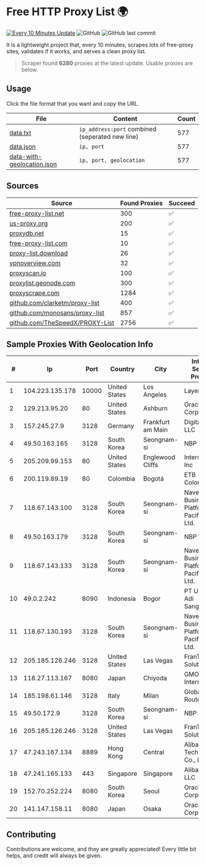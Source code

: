 
# Free HTTP Proxy List 🌍

[![Every 10 Minutes Update](https://github.com/mertguvencli/http-proxy-list/actions/workflows/main.yml/badge.svg?branch=main)](https://github.com/mertguvencli/http-proxy-list/actions/workflows/main.yml)
![GitHub](https://img.shields.io/github/license/mertguvencli/http-proxy-list)
![GitHub last commit](https://img.shields.io/github/last-commit/mertguvencli/http-proxy-list)

It is a lightweight project that, every 10 minutes, scrapes lots of free-proxy sites, validates if it works, and serves a clean proxy list.


> Scraper found **6280** proxies at the latest update. Usable proxies are below.

## Usage

Click the file format that you want and copy the URL.


|File|Content|Count|
|----|-------|-----|
|[data.txt](https://raw.githubusercontent.com/mertguvencli/http-proxy-list/main/proxy-list/data.txt)|`ip_address:port` combined (seperated new line)|577|
|[data.json](https://raw.githubusercontent.com/mertguvencli/http-proxy-list/main/proxy-list/data.json)|`ip, port`|577|
|[data-with-geolocation.json](https://raw.githubusercontent.com/mertguvencli/http-proxy-list/main/proxy-list/data-with-geolocation.json)|`ip, port, geolocation`|577|

## Sources

|Source|Found Proxies|Succeed|
|------|-------------|-------|
|[free-proxy-list.net](https://free-proxy-list.net)|300|✅|
|[us-proxy.org](https://www.us-proxy.org)|200|✅|
|[proxydb.net](http://proxydb.net)|15|✅|
|[free-proxy-list.com](https://free-proxy-list.com/?page=&port=&type%5B%5D=http&type%5B%5D=https&up_time=0&search=Search)|10|✅|
|[proxy-list.download](https://www.proxy-list.download/HTTP)|26|✅|
|[vpnoverview.com](https://vpnoverview.com/privacy/anonymous-browsing/free-proxy-servers)|32|✅|
|[proxyscan.io](https://www.proxyscan.io)|100|✅|
|[proxylist.geonode.com](https://proxylist.geonode.com/api/proxy-list?limit=300&page=1&sort_by=lastChecked&sort_type=desc&protocols=http,https)|300|✅|
|[proxyscrape.com](https://api.proxyscrape.com/v2/?request=displayproxies&protocol=http&timeout=10000&country=all&ssl=all&anonymity=all)|1284|✅|
|[github.com/clarketm/proxy-list](https://raw.githubusercontent.com/clarketm/proxy-list/master/proxy-list-raw.txt)|400|✅|
|[github.com/monosans/proxy-list](https://raw.githubusercontent.com/monosans/proxy-list/main/proxies/http.txt)|857|✅|
|[github.com/TheSpeedX/PROXY-List](https://raw.githubusercontent.com/TheSpeedX/PROXY-List/master/http.txt)|2756|✅|


## Sample Proxies With Geolocation Info

|#|Ip|Port|Country|City|Internet Service Provider|
|-|--|----|-------|----|-------------------------|
|1|104.223.135.178|10000|United States|Los Angeles|LayerHost|
|2|129.213.95.20|80|United States|Ashburn|Oracle Corporation|
|3|157.245.27.9|3128|Germany|Frankfurt am Main|DigitalOcean, LLC|
|4|49.50.163.165|3128|South Korea|Seongnam-si|NBP|
|5|205.209.99.153|80|United States|Englewood Cliffs|Interserver, Inc|
|6|200.119.89.19|80|Colombia|Bogotá|ETB - Colombia|
|7|118.67.143.100|3128|South Korea|Seongnam-si|Naver Business Platform Asia Pacific Pte. Ltd.|
|8|49.50.163.179|3128|South Korea|Seongnam-si|NBP|
|9|118.67.143.133|3128|South Korea|Seongnam-si|Naver Business Platform Asia Pacific Pte. Ltd.|
|10|49.0.2.242|8090|Indonesia|Bogor|PT Usaha Adi Sanggoro|
|11|118.67.130.193|3128|South Korea|Seongnam-si|Naver Business Platform Asia Pacific Pte. Ltd.|
|12|205.185.126.246|3128|United States|Las Vegas|FranTech Solutions|
|13|118.27.113.167|8080|Japan|Chiyoda|GMO Internet, Inc.|
|14|185.198.61.146|3128|Italy|Milan|Global Router LLC|
|15|49.50.172.9|3128|South Korea|Seongnam-si|NBP|
|16|205.185.126.246|3128|United States|Las Vegas|FranTech Solutions|
|17|47.243.167.134|8889|Hong Kong|Central|Alibaba (US) Technology Co., Ltd.|
|18|47.241.165.133|443|Singapore|Singapore|Alibaba.com LLC|
|19|152.70.252.224|8080|South Korea|Seoul|Oracle Corporation|
|20|141.147.158.11|8080|Japan|Osaka|Oracle Corporation|



## Contributing

Contributions are welcome, and they are greatly appreciated! Every
little bit helps, and credit will always be given.

